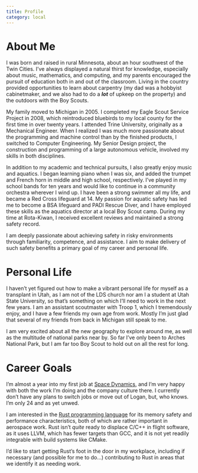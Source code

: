 ```yaml
---
title: Profile
category: local
---
```


# About Me

I was born and raised in rural Minnesota, about an hour southwest of the Twin
Cities. I’ve always displayed a natural thirst for knowledge, especially about
music, mathematics, and computing, and my parents encouraged the pursuit of
education both in and out of the classroom. Living in the country provided
opportunities to learn about carpentry (my dad was a hobbyist cabinetmaker, and
we also had to do a ***lot*** of upkeep on the property) and the outdoors with
the Boy Scouts.

My family moved to Michigan in 2005. I completed my Eagle Scout Service Project
in 2008, which reintroduced bluebirds to my local county for the first time in
over twenty years. I attended Trine University, originally as a Mechanical
Engineer. When I realized I was much more passionate about the programming and
machine control than by the finished products, I switched to Computer
Engineering. My Senior Design project, the construction and programming of a
large autonomous vehicle, involved my skills in both disciplines.

In addition to my academic and technical pursuits, I also greatly enjoy music
and aquatics. I began learning piano when I was six, and added the trumpet and
French horn in middle and high school, respectively. I’ve played in my school
bands for ten years and would like to continue in a community orchestra wherever
I wind up. I have been a strong swimmer all my life, and became a Red Cross
lifeguard at 14. My passion for aquatic safety has led me to become a BSA
lifeguard and PADI Rescue Diver, and I have employed these skills as the
aquatics director at a local Boy Scout camp. During my time at Rota-Kiwan, I
received excellent reviews and maintained a strong safety record.

I am deeply passionate about achieving safety in risky environments through
familiarity, competence, and assistance. I aim to make delivery of such safety
benefits a primary goal of my career and personal life.

# Personal Life

I haven’t yet figured out how to make a vibrant personal life for myself as a
transplant in Utah, as I am not of the LDS church nor am I a student at Utah
State University, so that’s something on which I’ll need to work in the next few
years. I am an assistant scoutmaster with Troop 1, which I tremendously enjoy,
and I have a few friends my own age from work. Mostly I’m just glad that several
of my friends from back in Michigan still speak to me.

I am very excited about all the new geography to explore around me, as well as
the multitude of national parks near by. So far I’ve only been to Arches
National Park, but I am far too Boy Scout to hold out on all the rest for long.

# Career Goals

I’m almost a year into my first job at [Space Dynamics][1], and I’m very happy
with both the work I’m doing and the company culture there. I currently don’t
have any plans to switch jobs or move out of Logan, but, who knows. I’m only 24
and as yet unwed.

I am interested in the [Rust programming language][2] for its memory safety and
performance characteristics, both of which are rather important in aerospace
work. Rust isn’t *quite* ready to displace C/C++ in flight software, as it uses
LLVM, which has fewer targets than GCC, and it is not yet readily integrable with
build systems like CMake.

I’d like to start getting Rust’s foot in the door in my workplace, including if
necessary (and possible for me to do…) contributing to Rust in areas that we
identify it as needing work.

[1]: http://sdl.usu.edu/
[2]: https://www.rust-lang.org/
